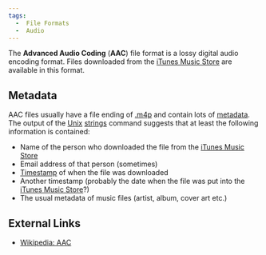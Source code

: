 ```yaml
---
tags:
  -  File Formats
  -  Audio
---
```

The **Advanced Audio Coding** (**AAC**) file format is a lossy digital
audio encoding format. Files downloaded from the [iTunes Music
Store](itunes_music_store.md) are available in this format.

## Metadata

AAC files usually have a file ending of [.m4p](m4p.md) and
contain lots of [metadata](metadata.md). The output of the
[Unix](unix.md) [strings](strings.md) command suggests
that at least the following information is contained:

- Name of the person who downloaded the file from the [iTunes Music
  Store](itunes_music_store.md)
- Email address of that person (sometimes)
- [Timestamp](timestamp.md) of when the file was downloaded
- Another timestamp (probably the date when the file was put into the
  [iTunes Music Store](itunes_music_store.md)?)
- The usual metadata of music files (artist, album, cover art etc.)

## External Links

- [Wikipedia: AAC](http://en.wikipedia.org/wiki/Advanced_Audio_Coding)

